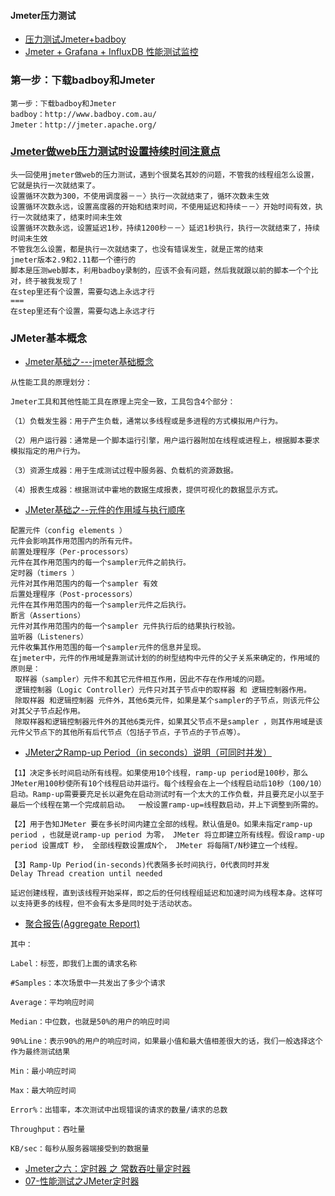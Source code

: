 
#### Jmeter压力测试
- [压力测试Jmeter+badboy](https://blog.csdn.net/luosaosao/article/details/72900072)
- [Jmeter + Grafana + InfluxDB 性能测试监控](https://www.cnblogs.com/yyhh/p/5990228.html)

### 第一步：下载badboy和Jmeter
```
第一步：下载badboy和Jmeter
badboy：http://www.badboy.com.au/ 
Jmeter：http://jmeter.apache.org/
```

### [Jmeter做web压力测试时设置持续时间注意点](http://www.51testing.com/html/04/n-861004.html)

```
头一回使用jmeter做web的压力测试，遇到个很莫名其妙的问题，不管我的线程组怎么设置，它就是执行一次就结束了。
设置循环次数为300，不使用调度器－－〉执行一次就结束了，循环次数未生效
设置循环次数永远，设置高度器的开始和结束时间，不使用延迟和持续－－〉开始时间有效，执行一次就结束了，结束时间未生效
设置循环次数永远，设置延迟1秒，持续1200秒－－〉延迟1秒执行，执行一次就结束了，持续时间未生效
不管我怎么设置，都是执行一次就结束了，也没有错误发生，就是正常的结束
jmeter版本2.9和2.11都一个德行的
脚本是压测web脚本，利用badboy录制的，应该不会有问题，然后我就跟以前的脚本一个个比对，终于被我发现了！
在step里还有个设置，需要勾选上永远才行
===
在step里还有个设置，需要勾选上永远才行
```

### JMeter基本概念
- [Jmeter基础之---jmeter基础概念](http://www.cnblogs.com/fnng/archive/2012/12/21/2828440.html)

```
从性能工具的原理划分：

Jmeter工具和其他性能工具在原理上完全一致，工具包含4个部分：

（1）负载发生器：用于产生负载，通常以多线程或是多进程的方式模拟用户行为。

（2）用户运行器：通常是一个脚本运行引擎，用户运行器附加在线程或进程上，根据脚本要求模拟指定的用户行为。

（3）资源生成器：用于生成测试过程中服务器、负载机的资源数据。

（4）报表生成器：根据测试中霍地的数据生成报表，提供可视化的数据显示方式。
```

- [JMeter基础之--元件的作用域与执行顺序](https://www.cnblogs.com/fnng/archive/2012/12/27/2836506.html)

```
配置元件（config elements ） 
元件会影响其作用范围内的所有元件。
前置处理程序（Per-processors）
元件在其作用范围内的每一个sampler元件之前执行。
定时器（timers ）
元件对其作用范围内的每一个sampler 有效
后置处理程序（Post-processors）
元件在其作用范围内的每一个sampler元件之后执行。
断言（Assertions）
元件对其作用范围内的每一个sampler 元件执行后的结果执行校验。
监听器（Listeners）
元件收集其作用范围的每一个sampler元件的信息并呈现。
在jmeter中，元件的作用域是靠测试计划的的树型结构中元件的父子关系来确定的，作用域的原则是：
 取样器（sampler）元件不和其它元件相互作用，因此不存在作用域的问题。
 逻辑控制器（Logic Controller）元件只对其子节点中的取样器 和 逻辑控制器作用。
 除取样器 和逻辑控制器 元件外，其他6类元件，如果是某个sampler的子节点，则该元件公对其父子节点起作用。
 除取样器和逻辑控制器元件外的其他6类元件，如果其父节点不是sampler ，则其作用域是该元件父节点下的其他所有后代节点（包括子节点，子节点的子节点等）。
```


- [JMeter之Ramp-up Period（in seconds）说明（可同时并发）](https://blog.csdn.net/sunwangdian/article/details/50738870?utm_source=blogxgwz1)

```
【1】决定多长时间启动所有线程。如果使用10个线程，ramp-up period是100秒，那么JMeter用100秒使所有10个线程启动并运行。每个线程会在上一个线程启动后10秒（100/10）启动。Ramp-up需要要充足长以避免在启动测试时有一个太大的工作负载，并且要充足小以至于最后一个线程在第一个完成前启动。  一般设置ramp-up=线程数启动，并上下调整到所需的。

【2】用于告知JMeter 要在多长时间内建立全部的线程。默认值是0。如果未指定ramp-up period ，也就是说ramp-up period 为零， JMeter 将立即建立所有线程。假设ramp-up period 设置成T 秒， 全部线程数设置成N个， JMeter 将每隔T/N秒建立一个线程。

【3】Ramp-Up Period(in-seconds)代表隔多长时间执行，0代表同时并发
Delay Thread creation until needed         

延迟创建线程，直到该线程开始采样，即之后的任何线程组延迟和加速时间为线程本身。这样可以支持更多的线程，但不会有太多是同时处于活动状态。
```

- [聚合报告(Aggregate Report)](https://blog.csdn.net/sd4015700/article/details/50348978)

```
其中：

Label：标签，即我们上面的请求名称

#Samples：本次场景中一共发出了多少个请求

Average：平均响应时间

Median：中位数，也就是50%的用户的响应时间

90%Line：表示90%的用户的响应时间，如果最小值和最大值相差很大的话，我们一般选择这个作为最终测试结果

Min：最小响应时间

Max：最大响应时间

Error%：出错率，本次测试中出现错误的请求的数量/请求的总数

Throughput：吞吐量

KB/sec：每秒从服务器端接受到的数据量
```

- [Jmeter之六：定时器 之 常数吞吐量定时器](https://blog.csdn.net/shuimengzhen/article/details/57075437?utm_source=blogxgwz4)
- [07-性能测试之JMeter定时器](https://blog.csdn.net/duzilonglove/article/details/79615083?utm_source=blogkpcl8)